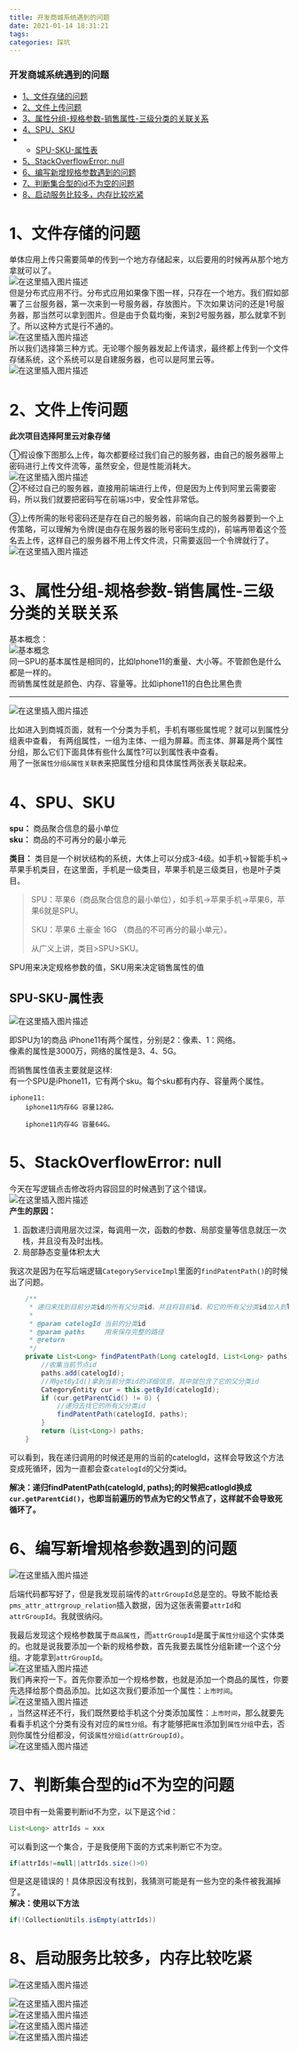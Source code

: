 ```yaml
---
title: 开发商城系统遇到的问题
date: 2021-01-14 18:31:21
tags: 
categories: 踩坑
---
```


<!--more-->

### 开发商城系统遇到的问题

- [1、文件存储的问题](#1_2)
- [2、文件上传问题](#2_11)
- [3、属性分组-规格参数-销售属性-三级分类的关联关系](#3_21)
- [4、SPU、SKU](#4SPUSKU_34)
- - [SPU-SKU-属性表](#SPUSKU_49)
- [5、StackOverflowError: null](#5StackOverflowError_null_68)
- [6、编写新增规格参数遇到的问题](#6_103)
- [7、判断集合型的id不为空的问题](#7id_116)
- [8、启动服务比较多，内存比较吃紧](#8_136)

# 1、文件存储的问题

单体应用上传只需要简单的传到一个地方存储起来，以后要用的时候再从那个地方拿就可以了。  
![在这里插入图片描述](https://img-blog.csdnimg.cn/20210114182047859.png?x-oss-process=image/watermark,type_ZmFuZ3poZW5naGVpdGk,shadow_10,text_aHR0cHM6Ly9ibG9nLmNzZG4ubmV0L3FxXzIxMDQwNTU5,size_16,color_FFFFFF,t_70)  
但是分布式应用不行。分布式应用如果像下图一样，只存在一个地方。我们假如部署了三台服务器，第一次来到一号服务器，存放图片。下次如果访问的还是1号服务器，那当然可以拿到图片。但是由于负载均衡，来到2号服务器，那么就拿不到了。所以这种方式是行不通的。  
![在这里插入图片描述](https://img-blog.csdnimg.cn/20210114182257151.png?x-oss-process=image/watermark,type_ZmFuZ3poZW5naGVpdGk,shadow_10,text_aHR0cHM6Ly9ibG9nLmNzZG4ubmV0L3FxXzIxMDQwNTU5,size_16,color_FFFFFF,t_70)  
所以我们选择第三种方式。无论哪个服务器发起上传请求，最终都上传到一个文件存储系统，这个系统可以是自建服务器，也可以是阿里云等。  
![在这里插入图片描述](https://img-blog.csdnimg.cn/20210114182314329.png?x-oss-process=image/watermark,type_ZmFuZ3poZW5naGVpdGk,shadow_10,text_aHR0cHM6Ly9ibG9nLmNzZG4ubmV0L3FxXzIxMDQwNTU5,size_16,color_FFFFFF,t_70)

# 2、文件上传问题

**此次项目选择阿里云对象存储**

①假设像下图那么上传，每次都要经过我们自己的服务器，由自己的服务器带上密码进行上传文件流等，虽然安全，但是性能消耗大。  
![在这里插入图片描述](https://img-blog.csdnimg.cn/20210114182551123.png?x-oss-process=image/watermark,type_ZmFuZ3poZW5naGVpdGk,shadow_10,text_aHR0cHM6Ly9ibG9nLmNzZG4ubmV0L3FxXzIxMDQwNTU5,size_16,color_FFFFFF,t_70)  
②不经过自己的服务器，直接用前端进行上传，但是因为上传到阿里云需要密码，所以我们就要把密码写在前端`JS`中，安全性非常低。

③上传所需的账号密码还是存在自己的服务器，前端向自己的服务器要到一个上传策略，可以理解为令牌\(是由存在服务器的账号密码生成的\)，前端再带着这个签名去上传，这样自己的服务器不用上传文件流，只需要返回一个令牌就行了。  
![在这里插入图片描述](https://img-blog.csdnimg.cn/20210114182831335.png?x-oss-process=image/watermark,type_ZmFuZ3poZW5naGVpdGk,shadow_10,text_aHR0cHM6Ly9ibG9nLmNzZG4ubmV0L3FxXzIxMDQwNTU5,size_16,color_FFFFFF,t_70)

# 3、属性分组-规格参数-销售属性-三级分类的关联关系

基本概念：  
![基本概念](https://img-blog.csdnimg.cn/20210120131937372.png?x-oss-process=image/watermark,type_ZmFuZ3poZW5naGVpdGk,shadow_10,text_aHR0cHM6Ly9ibG9nLmNzZG4ubmV0L3FxXzIxMDQwNTU5,size_16,color_FFFFFF,t_70)  
同一SPU的基本属性是相同的，比如Iphone11的重量、大小等。不管颜色是什么都是一样的。  
而销售属性就是颜色、内存、容量等。比如iphone11的白色比黑色贵

---

![在这里插入图片描述](https://img-blog.csdnimg.cn/20210120125714460.png?x-oss-process=image/watermark,type_ZmFuZ3poZW5naGVpdGk,shadow_10,text_aHR0cHM6Ly9ibG9nLmNzZG4ubmV0L3FxXzIxMDQwNTU5,size_16,color_FFFFFF,t_70)

比如进入到商城页面，就有一个分类为手机，手机有哪些属性呢？就可以到属性分组表中查看， 有两组属性，一组为主体、一组为屏幕。而主体、屏幕是两个属性分组，那么它们下面具体有些什么属性\?可以到属性表中查看。  
用了一张`属性分组&属性关联表`来把属性分组和具体属性两张表关联起来。

# 4、SPU、SKU

**spu：** 商品聚合信息的最小单位  
**sku：** 商品的不可再分的最小单元

**类目：** 类目是一个树状结构的系统，大体上可以分成3-4级。如手机->智能手机->苹果手机类目，在这里面，手机是一级类目，苹果手机是三级类目，也是叶子类目。

> SPU：苹果6（商品聚合信息的最小单位），如手机->苹果手机->苹果6，苹果6就是SPU。  
>   
> SKU：苹果6 土豪金 16G （商品的不可再分的最小单元）。  
>   
> 从广义上讲，类目>SPU>SKU。

SPU用来决定规格参数的值，SKU用来决定销售属性的值

## SPU-SKU-属性表

![在这里插入图片描述](https://img-blog.csdnimg.cn/20210120130419940.png?x-oss-process=image/watermark,type_ZmFuZ3poZW5naGVpdGk,shadow_10,text_aHR0cHM6Ly9ibG9nLmNzZG4ubmV0L3FxXzIxMDQwNTU5,size_16,color_FFFFFF,t_70)

即SPU为1的商品 iPhone11有两个属性，分别是2：像素、1：网络。  
像素的属性是3000万，网络的属性是3、4、5G。

而销售属性值表主要就是这样:  
有一个SPU是iPhone11，它有两个sku。每个sku都有内存、容量两个属性。

```
iphone11:
	iphone11内存6G 容量128G。
		
	iphone11内存4G 容量64G。

```

# 5、StackOverflowError: null

今天在写逻辑点击修改将内容回显的时候遇到了这个错误。  
![在这里插入图片描述](https://img-blog.csdnimg.cn/20210120180342335.png?x-oss-process=image/watermark,type_ZmFuZ3poZW5naGVpdGk,shadow_10,text_aHR0cHM6Ly9ibG9nLmNzZG4ubmV0L3FxXzIxMDQwNTU5,size_16,color_FFFFFF,t_70)  
**产生的原因：**

1.  函数递归调用层次过深，每调用一次，函数的参数、局部变量等信息就压一次栈，并且没有及时出栈。
2.  局部静态变量体积太大

我这次是因为在写后端逻辑`CategoryServiceImpl`里面的`findPatentPath()`的时候出了问题。

```java
    /**
     * 递归来找到目前分类id的所有父分类id。并且将目前id，和它的所有父分类id加入到list中进行保存
     *
     * @param catelogId 当前的分类id
     * @param paths     用来保存完整的路径
     * @return
     */
    private List<Long> findPatentPath(Long catelogId, List<Long> paths) {
        //收集当前节点id
        paths.add(catelogId);
        //用getById()拿到当前分类id的详细信息，其中就包含了它的父分类id
        CategoryEntity cur = this.getById(catelogId);
        if (cur.getParentCid() != 0) {
            //递归去找它的所有父分类id
            findPatentPath(catelogId, paths);
        }
        return (List<Long>) paths;
    }
```

可以看到，我在递归调用的时候还是用的当前的catelogId，这样会导致这个方法变成死循环，因为一直都会查`catelogId`的父分类id。

**解决：递归findPatentPath\(catelogId, paths\);的时候把catlogId换成`cur.getParentCid()`，也即当前遍历的节点为它的父节点了，这样就不会导致死循环了。**

# 6、编写新增规格参数遇到的问题

![在这里插入图片描述](https://img-blog.csdnimg.cn/20210121162855191.png?x-oss-process=image/watermark,type_ZmFuZ3poZW5naGVpdGk,shadow_10,text_aHR0cHM6Ly9ibG9nLmNzZG4ubmV0L3FxXzIxMDQwNTU5,size_16,color_FFFFFF,t_70)

后端代码都写好了，但是我发现前端传的`attrGroupId`总是空的。导致不能给表`pms_attr_attrgroup_relation`插入数据，因为这张表需要`attrId`和`attrGroupId`。我就很纳闷。

我最后发现这个规格参数属于`商品属性`，而`attrGroupId`是属于`属性分组`这个实体类的。也就是说我要添加一个新的规格参数，首先我要去属性分组新建一个这个分组。才能拿到`attrGroupId`。  
![在这里插入图片描述](https://img-blog.csdnimg.cn/20210121163210220.png?x-oss-process=image/watermark,type_ZmFuZ3poZW5naGVpdGk,shadow_10,text_aHR0cHM6Ly9ibG9nLmNzZG4ubmV0L3FxXzIxMDQwNTU5,size_16,color_FFFFFF,t_70)  
我们再来捋一下。首先你要添加一个规格参数，也就是添加一个商品的属性，你要先选择给那个商品添加。比如这次我们要添加一个属性：`上市时间`。  
![在这里插入图片描述](https://img-blog.csdnimg.cn/20210121163601788.png?x-oss-process=image/watermark,type_ZmFuZ3poZW5naGVpdGk,shadow_10,text_aHR0cHM6Ly9ibG9nLmNzZG4ubmV0L3FxXzIxMDQwNTU5,size_16,color_FFFFFF,t_70)  
，当然这样还不行，我们既然要给手机这个分类添加属性：`上市时间`，那么就要先看看手机这个分类有没有对应的`属性分组`。有才能够把`属性`添加到`属性分组`中去，否则你属性分组都没，何谈`属性分组id(attrGroupId)`。  
![在这里插入图片描述](https://img-blog.csdnimg.cn/20210121163823662.png?x-oss-process=image/watermark,type_ZmFuZ3poZW5naGVpdGk,shadow_10,text_aHR0cHM6Ly9ibG9nLmNzZG4ubmV0L3FxXzIxMDQwNTU5,size_16,color_FFFFFF,t_70)

# 7、判断集合型的id不为空的问题

项目中有一处需要判断id不为空，以下是这个id：

```java
List<Long> attrIds = xxx
```

可以看到这一个集合，于是我便用下面的方式来判断它不为空。

```java
if(attrIds!=null||attrIds.size()>0)
```

但是这是错误的！具体原因没有找到，我猜测可能是有一些为空的条件被我漏掉了。  
**解决：使用以下方法**

```java
if(!CollectionUtils.isEmpty(attrIds))
```

# 8、启动服务比较多，内存比较吃紧

![在这里插入图片描述](https://img-blog.csdnimg.cn/202101271939125.png)

![在这里插入图片描述](https://img-blog.csdnimg.cn/20210127193851180.png?x-oss-process=image/watermark,type_ZmFuZ3poZW5naGVpdGk,shadow_10,text_aHR0cHM6Ly9ibG9nLmNzZG4ubmV0L3FxXzIxMDQwNTU5,size_16,color_FFFFFF,t_70)  
![在这里插入图片描述](https://img-blog.csdnimg.cn/20210127194032549.png?x-oss-process=image/watermark,type_ZmFuZ3poZW5naGVpdGk,shadow_10,text_aHR0cHM6Ly9ibG9nLmNzZG4ubmV0L3FxXzIxMDQwNTU5,size_16,color_FFFFFF,t_70)  
![在这里插入图片描述](https://img-blog.csdnimg.cn/2021012719420967.png?x-oss-process=image/watermark,type_ZmFuZ3poZW5naGVpdGk,shadow_10,text_aHR0cHM6Ly9ibG9nLmNzZG4ubmV0L3FxXzIxMDQwNTU5,size_16,color_FFFFFF,t_70)  
![在这里插入图片描述](https://img-blog.csdnimg.cn/20210127194537481.png)